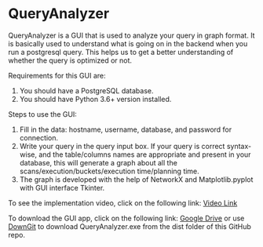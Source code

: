 # QueryAnalyzer

QueryAnalyzer is a GUI that is used to analyze your query in graph format. It is basically used to understand what is going on in the backend when you run a postgresql query. This helps us to get a better understanding of whether the query is optimized or not.

Requirements for this GUI are:
1. You should have a PostgreSQL database.
2. You should have Python 3.6+ version installed.

Steps to use the GUI:
1. Fill in the data: hostname, username, database, and password for connection.
2. Write your query in the query input box. If your query is correct syntax-wise, and the table/columns names are appropriate and present in your database, this will generate a graph about all the scans/execution/buckets/execution time/planning time.
3. The graph is developed with the help of NetworkX and Matplotlib.pyplot with GUI interface Tkinter.

To see the implementation video, click on the following link:
[Video Link](https://drive.google.com/file/d/1FdfWVQdcd-N4ul-0o9QhFNNe5Mb03m11/view?usp=sharing)

To download the GUI app, click on the following link:
[Google Drive](https://drive.google.com/file/d/1wp1i-zIHn44rGZmNCrkxLDFZ9f4u_qd6/view?usp=sharing) or use <a href="https://minhaskamal.github.io/DownGit/#/home">DownGit</a> to download QueryAnalyzer.exe from the dist folder of this GitHub repo.
